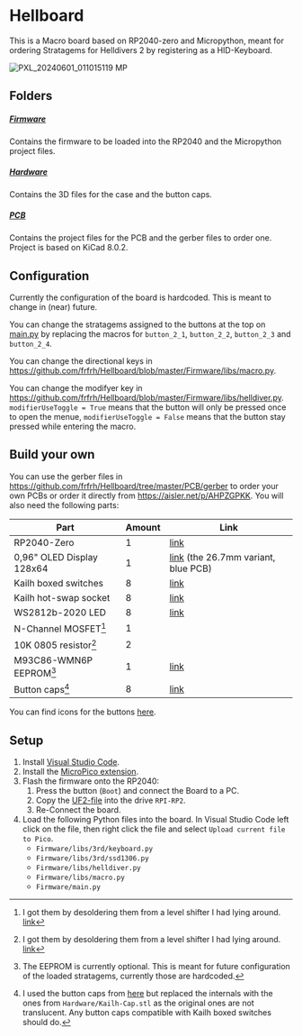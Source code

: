 # Hellboard

This is a Macro board based on RP2040-zero and Micropython, meant for ordering Stratagems for Helldivers 2 by registering as a HID-Keyboard.

![PXL_20240601_011015119 MP](https://github.com/frfrh/Hellboard/assets/93924020/1debbce7-9e01-4ee8-9f85-ac15d05eea98)

## Folders

##### [Firmware](https://github.com/frfrh/Hellboard/tree/master/Firmware)

Contains the firmware to be loaded into the RP2040 and the Micropython project files.

##### [Hardware](https://github.com/frfrh/Hellboard/tree/master/Hardware)

Contains the 3D files for the case and the button caps.

##### [PCB](https://github.com/frfrh/Hellboard/tree/master/PCB)

Contains the project files for the PCB and the gerber files to order one.
Project is based on KiCad 8.0.2.

## Configuration

Currently the configuration of the board is hardcoded. This is meant to change in (near) future.

You can change the stratagems assigned to the buttons at the top on [main.py](https://github.com/frfrh/Hellboard/blob/master/Firmware/main.py) by replacing the macros for `button_2_1`, `button_2_2`, `button_2_3` and `button_2_4`.

You can change the directional keys in https://github.com/frfrh/Hellboard/blob/master/Firmware/libs/macro.py.

You can change the modifyer key in https://github.com/frfrh/Hellboard/blob/master/Firmware/libs/helldiver.py. `modifierUseToggle = True` means that the button will only be pressed once to open the menue, `modifierUseToggle = False` means that the button stay pressed while entering the macro.

## Build your own

You can use the gerber files in https://github.com/frfrh/Hellboard/tree/master/PCB/gerber to order your own PCBs or order it directly from https://aisler.net/p/AHPZGPKK.
You will also need the following parts:

| Part | Amount | Link |
| - | - | - |
| RP2040-Zero | 1 | [link](https://www.waveshare.com/rp2040-zero.htm) |
| 0,96" OLED Display 128x64 | 1 | [link](https://de.aliexpress.com/item/1005005970901119.html) (the 26.7mm variant, blue PCB) |
| Kailh boxed switches | 8 | [link](https://www.caseking.de/ducky-kailh-box-navy-switches-mechanisch-3-pin-clicky-mx-stem-85g-110-stueck-gakc-444.html) |
| Kailh hot-swap socket | 8 | [link](https://de.aliexpress.com/item/1005006146911562.html) |
| WS2812b-2020 LED | 8 | [link](https://de.aliexpress.com/item/10000006244752.html) |
| N-Channel MOSFET[^levelshifter] | 1 |  |
| 10K 0805 resistor[^levelshifter] | 2 |  |
| M93C86-WMN6P EEPROM[^eeprom] | 1 | [link](https://www.reichelt.de/eeprom-seriell-16kb-2kx8-1kx16-2-5-5v-so-8-m93c86-wmn6p-p280935.html) |
| Button caps[^buttoncaps] | 8 | [link](https://de.aliexpress.com/item/1005003992982246.html) |

You can find icons for the buttons [here](https://github.com/nvigneux/Helldivers-2-Stratagems-icons-svg).


## Setup

1. Install [Visual Studio Code](https://code.visualstudio.com/).
2. Install the [MicroPico extension](https://marketplace.visualstudio.com/items?itemName=paulober.pico-w-go).
3. Flash the firmware onto the RP2040:
    1. Press the button (`Boot`) and connect the Board to a PC.
    2. Copy the [UF2-file](https://github.com/frfrh/Hellboard/blob/master/Firmware/libs/3rd/firmware_with_HID_support.v.1.17.uf2) into the drive `RPI-RP2`.
    3. Re-Connect the board.
4. Load the following Python files into the board. In Visual Studio Code left click on the file, then right click the file and select `Upload current file to Pico`.
    - `Firmware/libs/3rd/keyboard.py`
    - `Firmware/libs/3rd/ssd1306.py`
    - `Firmware/libs/helldiver.py`
    - `Firmware/libs/macro.py`
    - `Firmware/main.py`

[^levelshifter]: I got them by desoldering them from a level shifter I had lying around. [link](https://de.aliexpress.com/item/1005006068381598.html)
[^eeprom]: The EEPROM is currently optional. This is meant for future configuration of the loaded stratagems, currently those are hardcoded.
[^buttoncaps]: I used the button caps from [here](https://de.aliexpress.com/item/1005003992982246.html) but replaced the internals with the ones from `Hardware/Kailh-Cap.stl` as the original ones are not translucent. Any button caps compatible with Kailh boxed switches should do.
